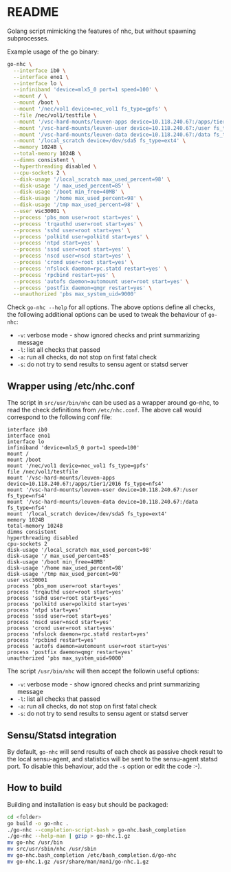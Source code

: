 # README

Golang script mimicking the features of nhc, but without spawning subprocesses.

Example usage of the go binary:

```bash
go-nhc \
  --interface ib0 \
  --interface eno1 \
  --interface lo \
  --infiniband 'device=mlx5_0 port=1 speed=100' \
  --mount / \
  --mount /boot \
  --mount '/nec/vol1 device=nec_vol1 fs_type=gpfs' \
  --file /nec/vol1/testfile \
  --mount '/vsc-hard-mounts/leuven-apps device=10.118.240.67:/apps/tier1/2016 fs_type=nfs4' \
  --mount '/vsc-hard-mounts/leuven-user device=10.118.240.67:/user fs_type=nfs4' \
  --mount '/vsc-hard-mounts/leuven-data device=10.118.240.67:/data fs_type=nfs4' \
  --mount '/local_scratch device=/dev/sda5 fs_type=ext4' \
  --memory 1024B \
  --total-memory 1024B \
  --dimms consistent \
  --hyperthreading disabled \
  --cpu-sockets 2 \
  --disk-usage '/local_scratch max_used_percent=98' \
  --disk-usage '/ max_used_percent=85' \
  --disk-usage '/boot min_free=40MB' \
  --disk-usage '/home max_used_percent=98' \
  --disk-usage '/tmp max_used_percent=98' \
  --user vsc30001 \
  --process 'pbs_mom user=root start=yes' \
  --process 'trqauthd user=root start=yes' \
  --process 'sshd user=root start=yes' \
  --process 'polkitd user=polkitd start=yes' \
  --process 'ntpd start=yes' \
  --process 'sssd user=root start=yes' \
  --process 'nscd user=nscd start=yes' \
  --process 'crond user=root start=yes' \
  --process 'nfslock daemon=rpc.statd restart=yes' \
  --process 'rpcbind restart=yes' \
  --process 'autofs daemon=automount user=root start=yes' \
  --process 'postfix daemon=qmgr restart=yes' \
  --unauthorized 'pbs max_system_uid=9000'
```

Check `go-nhc --help` for all options. The above options define all checks, the following additional options can be used to tweak the behaviour of `go-nhc`:

* `-v`: verbose mode - show ignored checks and print summarizing message
* `-l`: list all checks that passed
* `-a`: run all checks, do not stop on first fatal check
* `-s`: do not try to send results to sensu agent or statsd server

## Wrapper using /etc/nhc.conf

The script in `src/usr/bin/nhc` can be used as a wrapper around go-nhc, to read the check definitions from `/etc/nhc.conf`. The above call would correspond to the following conf file:

```
interface ib0
interface eno1
interface lo
infiniband 'device=mlx5_0 port=1 speed=100'
mount /
mount /boot
mount '/nec/vol1 device=nec_vol1 fs_type=gpfs'
file /nec/vol1/testfile
mount '/vsc-hard-mounts/leuven-apps device=10.118.240.67:/apps/tier1/2016 fs_type=nfs4'
mount '/vsc-hard-mounts/leuven-user device=10.118.240.67:/user fs_type=nfs4'
mount '/vsc-hard-mounts/leuven-data device=10.118.240.67:/data fs_type=nfs4'
mount '/local_scratch device=/dev/sda5 fs_type=ext4'
memory 1024B
total-memory 1024B
dimms consistent
hyperthreading disabled
cpu-sockets 2
disk-usage '/local_scratch max_used_percent=98'
disk-usage '/ max_used_percent=85'
disk-usage '/boot min_free=40MB'
disk-usage '/home max_used_percent=98'
disk-usage '/tmp max_used_percent=98'
user vsc30001
process 'pbs_mom user=root start=yes'
process 'trqauthd user=root start=yes'
process 'sshd user=root start=yes'
process 'polkitd user=polkitd start=yes'
process 'ntpd start=yes'
process 'sssd user=root start=yes'
process 'nscd user=nscd start=yes'
process 'crond user=root start=yes'
process 'nfslock daemon=rpc.statd restart=yes'
process 'rpcbind restart=yes'
process 'autofs daemon=automount user=root start=yes'
process 'postfix daemon=qmgr restart=yes'
unauthorized 'pbs max_system_uid=9000'
```

The script `/usr/bin/nhc` will then accept the followin useful options:

* `-v`: verbose mode - show ignored checks and print summarizing message
* `-l`: list all checks that passed
* `-a`: run all checks, do not stop on first fatal check
* `-s`: do not try to send results to sensu agent or statsd server

## Sensu/Statsd integration

By default, `go-nhc` will send results of each check as passive check result to the local sensu-agent, and statistics will be sent to the sensu-agent statsd port. To disable this behaviour, add the `-s` option or edit the code :-).

## How to build

Building and installation is easy but should be packaged:

```bash
cd <folder>
go build -o go-nhc .
./go-nhc --completion-script-bash > go-nhc.bash_completion
./go-nhc --help-man | gzip > go-nhc.1.gz
mv go-nhc /usr/bin
mv src/usr/sbin/nhc /usr/sbin
mv go-nhc.bash_completion /etc/bash_completion.d/go-nhc
mv go-nhc.1.gz /usr/share/man/man1/go-nhc.1.gz
```
